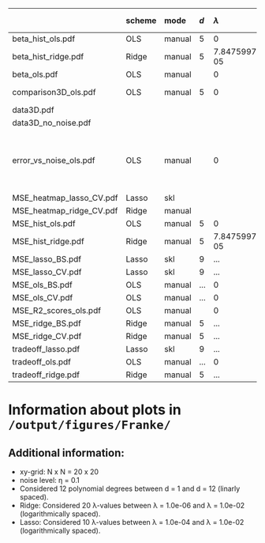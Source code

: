 |                          | scheme   | mode   | $d$   | $\lambda$             | resampling (iter)   | mark                                             |
|:-------------------------|:---------|:-------|:------|:----------------------|:--------------------|:-------------------------------------------------|
| beta_hist_ols.pdf        | OLS      | manual | 5     | 0                     | BS (400)            |                                                  |
| beta_hist_ridge.pdf      | Ridge    | manual | 5     | 7.847599703514606e-05 | BS (400)            |                                                  |
| beta_ols.pdf             | OLS      | manual |       | 0                     |                     |                                                  |
| comparison3D_ols.pdf     | OLS      | manual | 5     | 0                     |                     | prediction set                                   |
| data3D.pdf               |          |        |       |                       |                     | $η=0.1$                                          |
| data3D_no_noise.pdf      |          |        |       |                       |                     | $η=0$                                            |
| error_vs_noise_ols.pdf   | OLS      | manual |       | 0                     |                     | η = 1.0e-04, 1.0e-03, 1.0e-02, 1.0e-01, 1.0e+00, |
| MSE_heatmap_lasso_CV.pdf | Lasso    | skl    |       |                       | CV (8)              |                                                  |
| MSE_heatmap_ridge_CV.pdf | Ridge    | manual |       |                       | CV (8)              |                                                  |
| MSE_hist_ols.pdf         | OLS      | manual | 5     | 0                     | BS (400)            |                                                  |
| MSE_hist_ridge.pdf       | Ridge    | manual | 5     | 7.847599703514606e-05 | BS (400)            |                                                  |
| MSE_lasso_BS.pdf         | Lasso    | skl    | 9     | ...                   | BS (10)             |                                                  |
| MSE_lasso_CV.pdf         | Lasso    | skl    | 9     | ...                   | CV (...)            |                                                  |
| MSE_ols_BS.pdf           | OLS      | manual | ...   | 0                     | BS (400)            |                                                  |
| MSE_ols_CV.pdf           | OLS      | manual | ...   | 0                     | CV (...)            |                                                  |
| MSE_R2_scores_ols.pdf    | OLS      | manual |       | 0                     |                     |                                                  |
| MSE_ridge_BS.pdf         | Ridge    | manual | 5     | ...                   | BS (400)            |                                                  |
| MSE_ridge_CV.pdf         | Ridge    | manual | 5     | ...                   | CV (...)            |                                                  |
| tradeoff_lasso.pdf       | Lasso    | skl    | 9     | ...                   | BS (10)             |                                                  |
| tradeoff_ols.pdf         | OLS      | manual | ...   | 0                     | BS (400)            |                                                  |
| tradeoff_ridge.pdf       | Ridge    | manual | 5     | ...                   | BS (400)            |                                                  |


# Information about plots in `/output/figures/Franke/`


## Additional information:

* xy-grid: N x N = 20 x 20
* noise level: η = 0.1
* Considered 12 polynomial degrees between d = 1 and d = 12 (linarly spaced).
* Ridge: Considered 20 λ-values between λ = 1.0e-06 and λ = 1.0e-02 (logarithmically spaced).
* Lasso: Considered 10 λ-values between λ = 1.0e-04 and λ = 1.0e-02 (logarithmically spaced).
